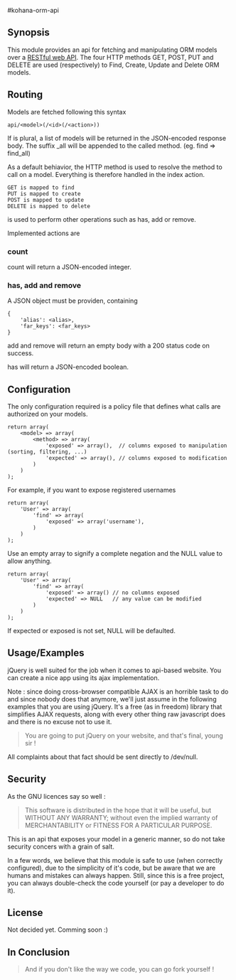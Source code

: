 #kohana-orm-api

## Synopsis

This module provides an api for fetching and manipulating ORM models over a [RESTful web API](https://en.wikipedia.org/wiki/REST#RESTful_web_APIs). The four HTTP methods GET, POST, PUT and DELETE are used (respectively) to Find, Create, Update and Delete ORM models.

## Routing

Models are fetched following this syntax

    api/<model>(/<id>(/<action>))
    
If <model> is plural, a list of models will be returned in the JSON-encoded response body. The suffix \_all will be appended to the called method. (eg. find => find\_all)

As a default behiavior, the HTTP method is used to resolve the method to call on a model. Everything is therefore handled in the index action.

    GET is mapped to find
    PUT is mapped to create
    POST is mapped to update
    DELETE is mapped to delete

<action> is used to perform other operations such as has, add or remove.

Implemented actions are

### count

count will return a JSON-encoded integer.

### has, add and remove

A JSON object must be providen, containing

    {
        'alias': <alias>,
        'far_keys': <far_keys>
    }

add and remove will return an empty body with a 200 status code on success.

has will return a JSON-encoded boolean.

## Configuration

The only configuration required is a policy file that defines what calls are authorized on your models.

    return array(
        <model> => array(
            <method> => array(
                'exposed' => array(),  // columns exposed to manipulation (sorting, filtering, ...)
                'expected' => array(), // columns exposed to modification
            )
        )
    );

For example, if you want to expose registered usernames

    return array(
        'User' => array(
            'find' => array(
                'exposed' => array('username'),
            )
        )
    );
    
Use an empty array to signify a complete negation and the NULL value to allow anything.

    return array(
        'User' => array(
            'find' => array(
                'exposed' => array() // no columns exposed
                'expected' => NULL   // any value can be modified
            )
        )
    );
    
If expected or exposed is not set, NULL will be defaulted.
    
## Usage/Examples

jQuery is well suited for the job when it comes to api-based website. You can create a nice app using its ajax implementation.

Note : since doing cross-browser compatible AJAX is an horrible task to do and since nobody does that anymore, we'll just assume in the following examples that you are using jQuery. It's a free (as in freedom) library that simplifies AJAX requests, along with every other thing raw javascript does and there is no excuse not to use it.

> You are going to put jQuery on your website, and that's final, young sir !

All complaints about that fact should be sent directly to /dev/null.


## Security

As the GNU licences say so well :

> This software is distributed in the hope that it will be useful,
> but WITHOUT ANY WARRANTY; without even the implied warranty of
> MERCHANTABILITY or FITNESS FOR A PARTICULAR PURPOSE.

This is an api that exposes your model in a generic manner, so do not take security concers with a grain of salt.

In a few words, we believe that this module is safe to use (when correctly configured), due to the simplicity of it's code, but be aware that we are humans and mistakes can always happen. Still, since this is a free project, you can always double-check the code yourself (or pay a developer to do it).

## License

Not decided yet. Comming soon :)

## In Conclusion

> And if you don't like the way we code, you can go fork yourself !

